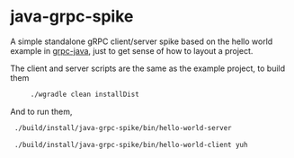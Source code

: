 # java-grpc-spike

A simple standalone gRPC client/server spike based on the hello world example 
in [grpc-java](https://github.com/grpc/grpc-java/tree/master/examples), just 
to get sense of how to layout a project.
 
The client and server scripts are the same as the example project, to build them
 
```bash
     ./wgradle clean installDist
```
 
And to run them,
 
```bash
 ./build/install/java-grpc-spike/bin/hello-world-server
 
 ./build/install/java-grpc-spike/bin/hello-world-client yuh 
```
 
 
